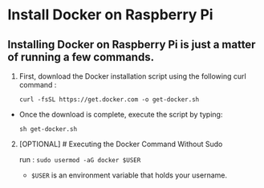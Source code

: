 # Install Docker on Raspberry Pi
## Installing Docker on Raspberry Pi is just a matter of running a few commands.
1. First, download the Docker installation script using the following curl command :
    ```
    curl -fsSL https://get.docker.com -o get-docker.sh

    ```

  - Once the download is complete, execute the script by typing:

    ```
    sh get-docker.sh
    ```
2. [OPTIONAL] # Executing the Docker Command Without Sudo 

    run : ``` sudo usermod -aG docker $USER ```
    - ``` $USER ``` is an environment variable that holds your username.
